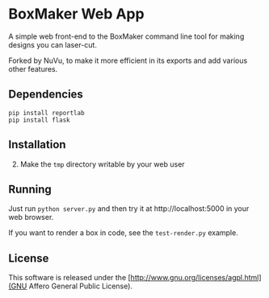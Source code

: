 BoxMaker Web App
================

A simple web front-end to the BoxMaker command line tool for making designs you can laser-cut.

Forked by NuVu, to make it more efficient in its exports and add various other features.

Dependencies
------------

```
pip install reportlab
pip install flask
```

Installation
------------

2. Make the `tmp` directory writable by your web user

Running
-------

Just run `python server.py` and then try it at http://localhost:5000 in your web browser.

If you want to render a box in code, see the `test-render.py` example.

License
-------

This software is released under the [http://www.gnu.org/licenses/agpl.html](GNU Affero General Public License).
